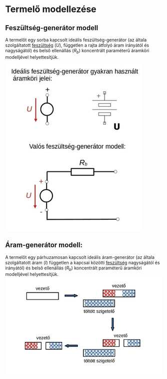 # Termelő modellezése

## Feszültség-generátor modell
A termelőt egy sorba kapcsolt ideális feszültség-generátor (az általa szolgáltatott [feszültség](./feszultseg.md) ($U$), független a rajta átfolyó áram irányától és nagyságától) és belső ellenállás ($R_b$) koncentrált paraméterű áramköri modelljével helyettesítjük.

![alt text](./img/feszultseggenerator.png)

## Áram-generátor modell:
A termelőt egy párhuzamosan kapcsolt ideális áram-generátor (az általa szolgáltatott áram ($I$) független a kapcsai közötti [feszültség](./feszultseg.md) nagyságától és irányától) és belső ellenállás ($R_b$) koncentrált paraméterű áramköri modelljével helyettesítjük.
![alt text](image.png)